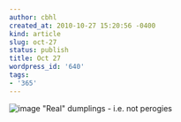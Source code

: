 ```yaml
---
author: cbhl
created_at: 2010-10-27 15:20:56 -0400
kind: article
slug: oct-27
status: publish
title: Oct 27
wordpress_id: '640'
tags:
- '365'
---
```


![image](//images.michael-chang.ca/blog/wp-content/uploads/2010/10/wpid-IMG_20101027_151900.jpg)
"Real" dumplings - i.e. not perogies
